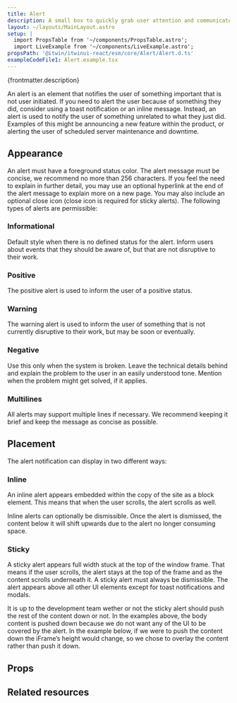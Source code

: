 ```yaml
---
title: Alert
description: A small box to quickly grab user attention and communicate a brief message
layout: ~/layouts/MainLayout.astro
setup: |
  import PropsTable from '~/components/PropsTable.astro';
  import LiveExample from '~/components/LiveExample.astro';
propsPath: '@itwin/itwinui-react/esm/core/Alert/Alert.d.ts'
exampleCodeFile1: Alert.example.tsx
---
```


<p>{frontmatter.description}</p>

<LiveExample src={frontmatter.exampleCodeFile1} />

An alert is an element that notifies the user of something important that is not user initiated. If you need to alert the user because of something they did, consider using a toast notification or an inline message. Instead, an alert is used to notify the user of something unrelated to what they just did. Examples of this might be announcing a new feature within the product, or alerting the user of scheduled server maintenance and downtime.

## Appearance

An alert must have a foreground status color. The alert message must be concise, we recommend no more than 256 characters. If you feel the need to explain in further detail, you may use an optional hyperlink at the end of the alert message to explain more on a new page. You may also include an optional close icon (close icon is required for sticky alerts). The following types of alerts are permissible:

### Informational
Default style when there is no defined status for the alert. Inform users about events that they should be aware of, but that are not disruptive to their work.

### Positive
The positive alert is used to inform the user of a positive status.

### Warning
The warning alert is used to inform the user of something that is not currently disruptive to their work, but may be soon or eventually.

### Negative
Use this only when the system is broken. Leave the technical details behind and explain the problem to the user in an easily understood tone. Mention when the problem might get solved, if it applies.

### Multilines
All alerts may support multiple lines if necessary. We recommend keeping it brief and keep the message as concise as possible.

## Placement

The alert notification can display in two different ways:

### Inline
An inline alert appears embedded within the copy of the site as a block element. This means that when the user scrolls, the alert scrolls as well.

Inline alerts can optionally be dismissible. Once the alert is dismissed, the content below it will shift upwards due to the alert no longer consuming space.

### Sticky
A sticky alert appears full width stuck at the top of the window frame. That means if the user scrolls, the alert stays at the top of the frame and as the content scrolls underneath it. A sticky alert must always be dismissible. The alert appears above all other UI elements except for toast notifications and modals.

It is up to the development team wether or not the sticky alert should push the rest of the content down or not. In the examples above, the body content is pushed down because we do not want any of the UI to be covered by the alert. In the example below, if we were to push the content down the iFrame’s height would change, so we chose to overlay the content rather than push it down.

## Props

<PropsTable path={frontmatter.propsPath} />

## Related resources
